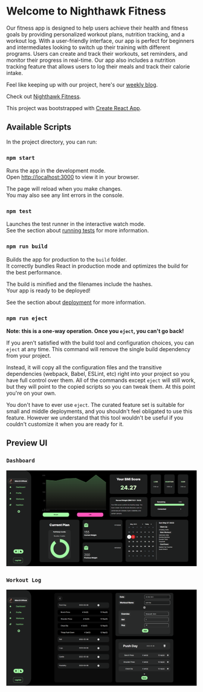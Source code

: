 # Welcome to Nighthawk Fitness

Our fitness app is designed to help users achieve their health and fitness goals by providing personalized workout plans, nutrition tracking, and a workout log. With a user-friendly interface, our app is perfect for beginners and intermediates looking to switch up their training with different programs. Users can create and track their workouts, set reminders, and monitor their progress in real-time. Our app also includes a nutrition tracking feature that allows users to log their meals and track their calorie intake.

Feel like keeping up with our project, here's our [weekly blog](https://sites.google.com/view/nighthawkfitness).

Check out [Nighthawk Fitness](https://fitness-dev-2.web.app/).

This project was bootstrapped with [Create React App](https://github.com/facebook/create-react-app).

## Available Scripts

In the project directory, you can run:

### `npm start`

Runs the app in the development mode.\
Open [http://localhost:3000](http://localhost:3000) to view it in your browser.

The page will reload when you make changes.\
You may also see any lint errors in the console.

### `npm test`

Launches the test runner in the interactive watch mode.\
See the section about [running tests](https://facebook.github.io/create-react-app/docs/running-tests) for more information.

### `npm run build`

Builds the app for production to the `build` folder.\
It correctly bundles React in production mode and optimizes the build for the best performance.

The build is minified and the filenames include the hashes.\
Your app is ready to be deployed!

See the section about [deployment](https://facebook.github.io/create-react-app/docs/deployment) for more information.

### `npm run eject`

**Note: this is a one-way operation. Once you `eject`, you can't go back!**

If you aren't satisfied with the build tool and configuration choices, you can `eject` at any time. This command will remove the single build dependency from your project.

Instead, it will copy all the configuration files and the transitive dependencies (webpack, Babel, ESLint, etc) right into your project so you have full control over them. All of the commands except `eject` will still work, but they will point to the copied scripts so you can tweak them. At this point you're on your own.

You don't have to ever use `eject`. The curated feature set is suitable for small and middle deployments, and you shouldn't feel obligated to use this feature. However we understand that this tool wouldn't be useful if you couldn't customize it when you are ready for it.


## Preview UI

### `Dashboard`
![Dashboard Preview](./public/img/dashboard-preview.png)

### `Workout Log`
![WorkoutLog Preview](./public/img/workout-log.png)
